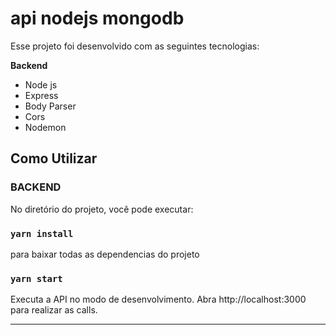 # api nodejs mongodb

Esse projeto foi desenvolvido com as seguintes tecnologias:

**Backend**    
* Node js    
* Express    
* Body Parser    
* Cors    
* Nodemon   

## Como Utilizar


### **BACKEND**

No diretório do projeto, você pode executar:

### `yarn install`
para baixar todas as dependencias do projeto 

### `yarn start`

Executa a API no modo de desenvolvimento.
Abra http://localhost:3000 para realizar as calls.
____________________________________________________
